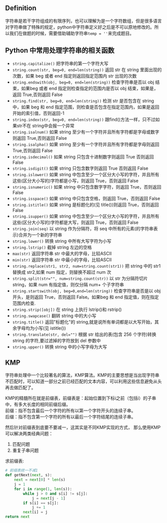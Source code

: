 ## Definition  
字符串是若干字符组成的有限序列，也可以理解为是一个字符数组，但是很多语言对字符串做了特殊的规定，python中字符串定义好之后是不可以原地修改的。所以我们在做题的时候，需要借助辅助字符串`temp = ''`来完成题目。  

## Python 中常用处理字符串的相关函数

- `string.capitalize()` 把字符串的第一个字符大写
- `string.count(str, beg=0, end=len(string))` 返回 str 在 string 里面出现的次数，如果 beg 或者 end 指定则返回指定范围内 str 出现的次数
- `string.endswith(obj, beg=0, end=len(string))` 检查字符串是否以 obj 结束，如果beg 或者 end 指定则检查指定的范围内是否以 obj 结束，如果是，返回 True,否则返回 False
- `string.find(str, beg=0, end=len(string))` 检测 str 是否包含在 string 中，如果 beg 和 end 指定范围，则检查是否包含在指定范围内，如果是返回开始的索引值，否则返回-1
- `string.index(str, beg=0, end=len(string))` 跟find()方法一样，只不过如果str不在 string中会报一个异常
- `string.isalnum()` 如果 string 至少有一个字符并且所有字符都是字母或数字则返回 True,否则返回 False
- `string.isalpha()` 如果 string 至少有一个字符并且所有字符都是字母则返回 True,否则返回 False
- `string.isdecimal()` 如果 string 只包含十进制数字则返回 True 否则返回 False
- `string.isdigit()` 如果 string 只包含数字则返回 True 否则返回 False
- `string.islower()` 如果 string 中包含至少一个区分大小写的字符，并且所有这些(区分大小写的)字符都是小写，则返回 True，否则返回 False
- `string.isnumeric()` 如果 string 中只包含数字字符，则返回 True，否则返回 False
- `string.isspace()` 如果 string 中只包含空格，则返回 True，否则返回 False
- `string.istitle()` 如果 string 是标题化的(见 title())则返回 True，否则返回 False
- `string.isupper()` 如果 string 中包含至少一个区分大小写的字符，并且所有这些(区分大小写的)字符都是大写，则返回 True，否则返回 False
- `string.join(seq)` 以 string 作为分隔符，将 seq 中所有的元素(的字符串表示)合并为一个新的字符串
- `string.lower()` 转换 string 中所有大写字符为小写
- `string.lstrip()` 截掉 string 左边的空格
- `max(str)` 返回字符串 str 中最大的字母，比较ASCII
- `min(str)` 返回字符串 str 中最小的字母，比较ASCII
- `string.replace(str1, str2, num=string.count(str1))` 把 string 中的 str1 替换成 str2,如果 num 指定，则替换不超过 num 次
- `string.split(str="", num=string.count(str))` 以 str 为分隔符切片 string，如果 num 有指定值，则仅分隔 num+ 个子字符串
- `string.startswith(obj, beg=0,end=len(string))` 检查字符串是否是以 obj 开头，是则返回 True，否则返回 False。如果beg 和 end 指定值，则在指定范围内检查.
- `string.strip([obj])` 在 string 上执行 lstrip()和 rstrip()
- `string.swapcase()` 翻转 string 中的大小写
- `string.title()` 返回"标题化"的 string,就是说所有单词都是以大写开始，其余字母均为小写(见 istitle())
- `string.translate(str, del="")` 根据 str 给出的表(包含 256 个字符)转换 string 的字符,要过滤掉的字符放到 del 参数中
- `string.upper()` 转换 string 中的小写字母为大写


## KMP  

字符串处理中一个比较著名的算法，KMP算法。KMP的主要思想是当出现字符串不匹配时，可以知道一部分之前已经匹配的文本内容，可以利用这些信息避免从头再去做匹配了。

KMP的精髓所在就是前缀表，前缀表是：起始位置到下标i之前（包括i）的子串中，有多大长度的相同前缀后缀。  
前缀：指不包含最后一个字符的所有以第一个字符开头的连续子串。  
后缀：指不包含第一个字符的所有以最后一个字符结尾的连续子串。

然后针对前缀表到底要不要减一，这其实是不同KMP实现的方式，
那么使用KMP可以解决两类经典问题：
1. 匹配问题
2. 重复子串问题

求前缀表:

```python
# 前缀表统一不减1
def getNext(next, s):
    next = next[0] * len(s)
    j = 1
    for i in range(1, len(s)):
        while j > 0 and s[i] != s[j]:
            j = next[j - 1]
        if s[i] == s[j]:
            j += 1
        next[i] = j
return next
```
